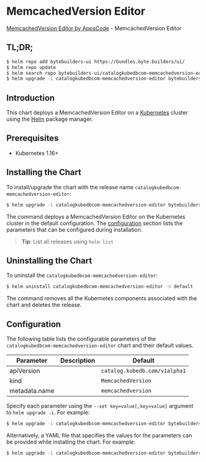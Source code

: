 # MemcachedVersion Editor

[MemcachedVersion Editor by AppsCode](https://byte.builders) - MemcachedVersion Editor

## TL;DR;

```bash
$ helm repo add bytebuilders-ui https://bundles.byte.builders/ui/
$ helm repo update
$ helm search repo bytebuilders-ui/catalogkubedbcom-memcachedversion-editor --version=v0.4.2
$ helm upgrade -i catalogkubedbcom-memcachedversion-editor bytebuilders-ui/catalogkubedbcom-memcachedversion-editor -n default --create-namespace --version=v0.4.2
```

## Introduction

This chart deploys a MemcachedVersion Editor on a [Kubernetes](http://kubernetes.io) cluster using the [Helm](https://helm.sh) package manager.

## Prerequisites

- Kubernetes 1.16+

## Installing the Chart

To install/upgrade the chart with the release name `catalogkubedbcom-memcachedversion-editor`:

```bash
$ helm upgrade -i catalogkubedbcom-memcachedversion-editor bytebuilders-ui/catalogkubedbcom-memcachedversion-editor -n default --create-namespace --version=v0.4.2
```

The command deploys a MemcachedVersion Editor on the Kubernetes cluster in the default configuration. The [configuration](#configuration) section lists the parameters that can be configured during installation.

> **Tip**: List all releases using `helm list`

## Uninstalling the Chart

To uninstall the `catalogkubedbcom-memcachedversion-editor`:

```bash
$ helm uninstall catalogkubedbcom-memcachedversion-editor -n default
```

The command removes all the Kubernetes components associated with the chart and deletes the release.

## Configuration

The following table lists the configurable parameters of the `catalogkubedbcom-memcachedversion-editor` chart and their default values.

|   Parameter   | Description |                 Default                  |
|---------------|-------------|------------------------------------------|
| apiVersion    |             | <code>catalog.kubedb.com/v1alpha1</code> |
| kind          |             | <code>MemcachedVersion</code>            |
| metadata.name |             | <code>memcachedversion</code>            |


Specify each parameter using the `--set key=value[,key=value]` argument to `helm upgrade -i`. For example:

```bash
$ helm upgrade -i catalogkubedbcom-memcachedversion-editor bytebuilders-ui/catalogkubedbcom-memcachedversion-editor -n default --create-namespace --version=v0.4.2 --set apiVersion=catalog.kubedb.com/v1alpha1
```

Alternatively, a YAML file that specifies the values for the parameters can be provided while
installing the chart. For example:

```bash
$ helm upgrade -i catalogkubedbcom-memcachedversion-editor bytebuilders-ui/catalogkubedbcom-memcachedversion-editor -n default --create-namespace --version=v0.4.2 --values values.yaml
```
